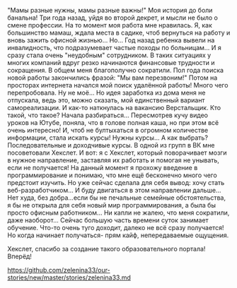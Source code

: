 "Мамы разные нужны, мамы разные важны!" 
Моя история до боли банальна! Три года назад, уйдя
 во второй декрет, и мысли не было о смене профессии. На то момент моя работа мне нравилась. 
Я, как большинство мамаш, ждала места в садике, чтоб вернуться на работу и вновь зажить 
офисной жизнью... 
Но... Год назад ребенка вывели на инвалидность, что подразумевает частые походы по
 больницам... И я сразу стала очень "неудобным" сотрудником. В таких ситуациях у многих 
компаний вдруг резко начинаются финансовые трудности и сокращения. 
В общем меня благополучно сократили.
Пол года поиска новой работы закончились фразой: "Мы вам перезвоним!"
Потом на просторах интернета начался мой поиск удалённой работы! Много чего перепробовала. 
Ну не моё... Но идея заработка из дома меня не отпускала, ведь это, можно сказать, мой
 единственный вариант самореализации.
И как-то наткнулась на вакансию Верстальщик. Кто такой, что такое? Начала разбираться... 
Пересмотрев кучу видео уроков на Ютубе, поняла, что в голове полная каша, но при этом всё 
очень интересно! И, чтоб не бултыхаться в огромном количестве информации, стала искать курсы!
Нужны курсы... А как выбрать? Последовательные и доходчивые курсы. 
В одной из групп в ВК мне посоветовали Хекслет.
И вот: я с Хекслет, который поворачивает мозги в нужное направление, заставляя их работать и 
помогая не унывать, если не получается!
На данный момент я прохожу введение в программирование и понимаю, что мне ещё бесконечно 
много чего предстоит изучить.
Но уже сейчас сделала для себя вывод: хочу стать веб-разработчиком...
И буду двигаться в этом направлении дальше...
Нет худа, без добра...если бы не печальные семейные обстоятельства, я бы не открыла для себя 
новый мир программирования, а была бы просто офисным работником...
Ни капли не жалею, что меня сократили, даже наоборот...
Сейчас большую часть времени суток занимает обучение. Что-то очень туго доходит, далеко не 
всё сразу получается! Но когда начинает получаться- прям кайф, непередаваемые ощущения.

Хекслет, спасибо за создание такого образовательного портала! Вперёд!

https://github.com/zelenina33/our-stories/new/master/stories/zelenina33.md


